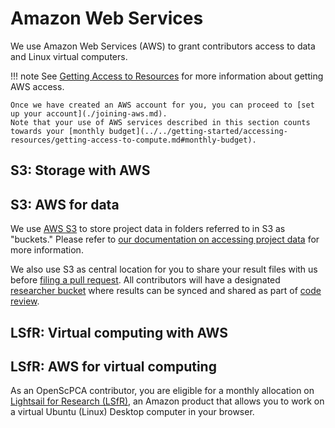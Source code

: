 # Amazon Web Services

We use Amazon Web Services (AWS) to grant contributors access to data and Linux virtual computers.

!!! note
    See [Getting Access to Resources](../../getting-started/accessing-resources/index.md) for more information about getting AWS access.

    Once we have created an AWS account for you, you can proceed to [set up your account](./joining-aws.md).
    Note that your use of AWS services described in this section counts towards your [monthly budget](../../getting-started/accessing-resources/getting-access-to-compute.md#monthly-budget).

## S3: Storage with AWS
## S3: AWS for data

We use [AWS S3](https://aws.amazon.com/s3/) to store project data in folders referred to in S3 as "buckets."
Please refer to [our documentation on accessing project data](../../getting-started/accessing-resources/getting-access-to-data.md#accessing-data-on-s3) for more information.

We also use S3 as central location for you to share your result files with us before [filing a pull request](../../contributing-to-analyses/creating-pull-requests/index.md).
All contributors will have a designated [researcher bucket](working-with-s3-buckets.md) where results can be synced and shared as part of [code review](../../contributing-to-analyses/pr-review-and-merge/index.md).

## LSfR: Virtual computing with AWS
## LSfR: AWS for virtual computing

As an OpenScPCA contributor, you are eligible for a monthly allocation on [Lightsail for Research (LSfR)](https://aws.amazon.com/lightsail/research/), an Amazon product that allows you to work on a virtual Ubuntu (Linux) Desktop computer in your browser.
